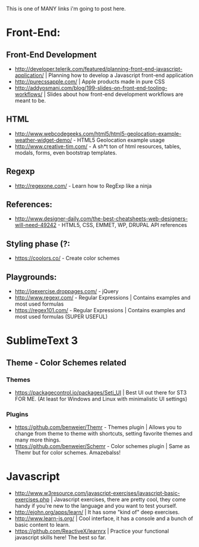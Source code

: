 This is one of MANY links i'm going to post here.

# Front-End:

## Front-End Development
* http://developer.telerik.com/featured/planning-front-end-javascript-application/ | Planning how to develop a Javascript front-end application
* http://purecssapple.com/ | Apple products made in pure CSS
* http://addyosmani.com/blog/199-slides-on-front-end-tooling-workflows/ | Slides about how front-end development workflows are meant to be.

## HTML
* http://www.webcodegeeks.com/html5/html5-geolocation-example-weather-widget-demo/ - HTML5 Geolocation example usage
* http://www.creative-tim.com/ - A sh*t ton of html resources, tables, modals, forms, even bootstrap templates.

## Regexp
* http://regexone.com/ - Learn how to RegExp like a ninja

## References:
* http://www.designer-daily.com/the-best-cheatsheets-web-designers-will-need-49242 - HTML5, CSS, EMMET, WP, DRUPAL API references

## Styling phase (?:
* https://coolors.co/ - Create color schemes

## Playgrounds:
* http://jqexercise.droppages.com/ - jQuery
* http://www.regexr.com/ - Regular Expressions | Contains examples and most used formulas
* https://regex101.com/ - Regular Expressions | Contains examples and most used formulas (SUPER USEFUL)

# SublimeText 3

## Theme - Color Schemes related
### Themes
* https://packagecontrol.io/packages/Seti_UI | Best UI out there for ST3 FOR ME. (At least for Windows and Linux with minimalistic UI settings)

### Plugins
* https://github.com/benweier/Themr - Themes plugin | Allows you to change from theme to theme with shortcuts, setting favorite themes and many more things.
* https://github.com/benweier/Schemr - Color schemes plugin | Same as Themr but for color schemes. Amazebalss!
 
# Javascript
* http://www.w3resource.com/javascript-exercises/javascript-basic-exercises.php | Javascript exercises, there are pretty cool, they come handy if you're new to the language and you want to test yourself.
* http://ejohn.org/apps/learn/ | It has some "kind of" deep exercises.
* http://www.learn-js.org/ | Cool interface, it has a console and a bunch of basic content to learn.
* https://github.com/ReactiveX/learnrx | Practice your functional javascript skills here! The best so far.
